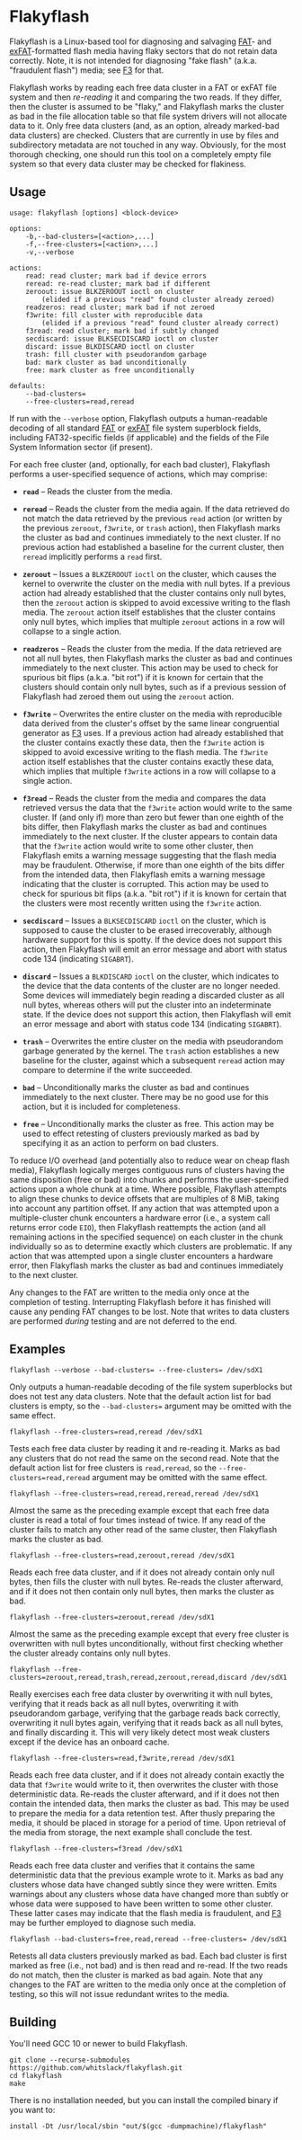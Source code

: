 [F3]: https://github.com/AltraMayor/f3 "F3 - Fight Flash Fraud"

[FAT]: http://download.microsoft.com/download/1/6/1/161ba512-40e2-4cc9-843a-923143f3456c/fatgen103.doc

[exFAT]: https://docs.microsoft.com/en-us/windows/win32/fileio/exfat-specification


# Flakyflash

Flakyflash is a Linux-based tool for diagnosing and salvaging [FAT][]- and [exFAT][]-formatted flash media having flaky sectors that do not retain data correctly. Note, it is not intended for diagnosing "fake flash" (a.k.a. "fraudulent flash") media; see [F3][] for that.

Flakyflash works by reading each free data cluster in a FAT or exFAT file system and then *re-reading* it and comparing the two reads. If they differ, then the cluster is assumed to be "flaky," and Flakyflash marks the cluster as bad in the file allocation table so that file system drivers will not allocate data to it. Only free data clusters (and, as an option, already marked-bad data clusters) are checked. Clusters that are currently in use by files and subdirectory metadata are not touched in any way. Obviously, for the most thorough checking, one should run this tool on a completely empty file system so that every data cluster may be checked for flakiness.

## Usage

```
usage: flakyflash [options] <block-device>

options:
	-b,--bad-clusters=[<action>,...]
	-f,--free-clusters=[<action>,...]
	-v,--verbose

actions:
	read: read cluster; mark bad if device errors
	reread: re-read cluster; mark bad if different
	zeroout: issue BLKZEROOUT ioctl on cluster
		(elided if a previous "read" found cluster already zeroed)
	readzeros: read cluster; mark bad if not zeroed
	f3write: fill cluster with reproducible data
		(elided if a previous "read" found cluster already correct)
	f3read: read cluster; mark bad if subtly changed
	secdiscard: issue BLKSECDISCARD ioctl on cluster
	discard: issue BLKDISCARD ioctl on cluster
	trash: fill cluster with pseudorandom garbage
	bad: mark cluster as bad unconditionally
	free: mark cluster as free unconditionally

defaults:
	--bad-clusters=
	--free-clusters=read,reread
```

If run with the `--verbose` option, Flakyflash outputs a human-readable decoding of all standard [FAT][] or [exFAT][] file system superblock fields, including FAT32-specific fields (if applicable) and the fields of the File System Information sector (if present).

For each free cluster (and, optionally, for each bad cluster), Flakyflash performs a user-specified sequence of actions, which may comprise:

* **`read`** – Reads the cluster from the media.

* **`reread`** – Reads the cluster from the media again. If the data retrieved do not match the data retrieved by the previous `read` action (or written by the previous `zeroout`, `f3write`, or `trash` action), then Flakyflash marks the cluster as bad and continues immediately to the next cluster. If no previous action had established a baseline for the current cluster, then `reread` implicitly performs a `read` first.

* **`zeroout`** – Issues a `BLKZEROOUT` `ioctl` on the cluster, which causes the kernel to overwrite the cluster on the media with null bytes. If a previous action had already established that the cluster contains only null bytes, then the `zeroout` action is skipped to avoid excessive writing to the flash media. The `zeroout` action itself establishes that the cluster contains only null bytes, which implies that multiple `zeroout` actions in a row will collapse to a single action.

* **`readzeros`** – Reads the cluster from the media. If the data retrieved are not all null bytes, then Flakyflash marks the cluster as bad and continues immediately to the next cluster. This action may be used to check for spurious bit flips (a.k.a. "bit rot") if it is known for certain that the clusters should contain only null bytes, such as if a previous session of Flakyflash had zeroed them out using the `zeroout` action.

* **`f3write`** – Overwrites the entire cluster on the media with reproducible data derived from the cluster's offset by the same linear congruential generator as [F3][] uses. If a previous action had already established that the cluster contains exactly these data, then the `f3write` action is skipped to avoid excessive writing to the flash media. The `f3write` action itself establishes that the cluster contains exactly these data, which implies that multiple `f3write` actions in a row will collapse to a single action.

* **`f3read`** – Reads the cluster from the media and compares the data retrieved versus the data that the `f3write` action would write to the same cluster. If (and only if) more than zero but fewer than one eighth of the bits differ, then Flakyflash marks the cluster as bad and continues immediately to the next cluster. If the cluster appears to contain data that the `f3write` action would write to some other cluster, then Flakyflash emits a warning message suggesting that the flash media may be fraudulent. Otherwise, if more than one eighth of the bits differ from the intended data, then Flakyflash emits a warning message indicating that the cluster is corrupted. This action may be used to check for spurious bit flips (a.k.a. "bit rot") if it is known for certain that the clusters were most recently written using the `f3write` action.

* **`secdiscard`** – Issues a `BLKSECDISCARD` `ioctl` on the cluster, which is supposed to cause the cluster to be erased irrecoverably, although hardware support for this is spotty. If the device does not support this action, then Flakyflash will emit an error message and abort with status code 134 (indicating `SIGABRT`).

* **`discard`** – Issues a `BLKDISCARD` `ioctl` on the cluster, which indicates to the device that the data contents of the cluster are no longer needed. Some devices will immediately begin reading a discarded cluster as all null bytes, whereas others will put the cluster into an indeterminate state. If the device does not support this action, then Flakyflash will emit an error message and abort with status code 134 (indicating `SIGABRT`).

* **`trash`** – Overwrites the entire cluster on the media with pseudorandom garbage generated by the kernel. The `trash` action establishes a new baseline for the cluster, against which a subsequent `reread` action may compare to determine if the write succeeded.

* **`bad`** – Unconditionally marks the cluster as bad and continues immediately to the next cluster. There may be no good use for this action, but it is included for completeness.

* **`free`** – Unconditionally marks the cluster as free. This action may be used to effect retesting of clusters previously marked as bad by specifying it as an action to perform on bad clusters.

To reduce I/O overhead (and potentially also to reduce wear on cheap flash media), Flakyflash logically merges contiguous runs of clusters having the same disposition (free or bad) into chunks and performs the user-specified actions upon a whole chunk at a time. Where possible, Flakyflash attempts to align these chunks to device offsets that are multiples of 8 MiB, taking into account any partition offset. If any action that was attempted upon a multiple-cluster chunk encounters a hardware error (i.e., a system call returns error code `EIO`), then Flakyflash reattempts the action (and all remaining actions in the specified sequence) on each cluster in the chunk individually so as to determine exactly which clusters are problematic. If any action that was attempted upon a single cluster encounters a hardware error, then Flakyflash marks the cluster as bad and continues immediately to the next cluster.

Any changes to the FAT are written to the media only once at the completion of testing. Interrupting Flakyflash before it has finished will cause any pending FAT changes to be lost. Note that writes to data clusters are performed *during* testing and are not deferred to the end.

## Examples

	flakyflash --verbose --bad-clusters= --free-clusters= /dev/sdX1

Only outputs a human-readable decoding of the file system superblocks but does not test any data clusters. Note that the default action list for bad clusters is empty, so the `--bad-clusters=` argument may be omitted with the same effect.

	flakyflash --free-clusters=read,reread /dev/sdX1

Tests each free data cluster by reading it and re-reading it. Marks as bad any clusters that do not read the same on the second read. Note that the default action list for free clusters is `read,reread`, so the `--free-clusters=read,reread` argument may be omitted with the same effect.

	flakyflash --free-clusters=read,reread,reread,reread /dev/sdX1

Almost the same as the preceding example except that each free data cluster is read a total of four times instead of twice. If any read of the cluster fails to match any other read of the same cluster, then Flakyflash marks the cluster as bad.

	flakyflash --free-clusters=read,zeroout,reread /dev/sdX1

Reads each free data cluster, and if it does not already contain only null bytes, then fills the cluster with null bytes. Re-reads the cluster afterward, and if it does not then contain only null bytes, then marks the cluster as bad.

	flakyflash --free-clusters=zeroout,reread /dev/sdX1

Almost the same as the preceding example except that every free cluster is overwritten with null bytes unconditionally, without first checking whether the cluster already contains only null bytes.

	flakyflash --free-clusters=zeroout,reread,trash,reread,zeroout,reread,discard /dev/sdX1

Really exercises each free data cluster by overwriting it with null bytes, verifying that it reads back as all null bytes, overwriting it with pseudorandom garbage, verifying that the garbage reads back correctly, overwriting it null bytes again, verifying that it reads back as all null bytes, and finally discarding it. This will very likely detect most weak clusters except if the device has an onboard cache.

	flakyflash --free-clusters=read,f3write,reread /dev/sdX1

Reads each free data cluster, and if it does not already contain exactly the data that `f3write` would write to it, then overwrites the cluster with those deterministic data. Re-reads the cluster afterward, and if it does not then contain the intended data, then marks the cluster as bad. This may be used to prepare the media for a data retention test. After thusly preparing the media, it should be placed in storage for a period of time. Upon retrieval of the media from storage, the next example shall conclude the test.

	flakyflash --free-clusters=f3read /dev/sdX1

Reads each free data cluster and verifies that it contains the same deterministic data that the previous example wrote to it. Marks as bad any clusters whose data have changed subtly since they were written. Emits warnings about any clusters whose data have changed more than subtly or whose data were supposed to have been written to some other cluster. These latter cases may indicate that the flash media is fraudulent, and [F3][] may be further employed to diagnose such media.

	flakyflash --bad-clusters=free,read,reread --free-clusters= /dev/sdX1

Retests all data clusters previously marked as bad. Each bad cluster is first marked as free (i.e., not bad) and is then read and re-read. If the two reads do not match, then the cluster is marked as bad again. Note that any changes to the FAT are written to the media only once at the completion of testing, so this will not issue redundant writes to the media.


## Building

You'll need GCC 10 or newer to build Flakyflash.

	git clone --recurse-submodules https://github.com/whitslack/flakyflash.git
	cd flakyflash
	make

There is no installation needed, but you can install the compiled binary if you want to:

	install -Dt /usr/local/sbin "out/$(gcc -dumpmachine)/flakyflash"

